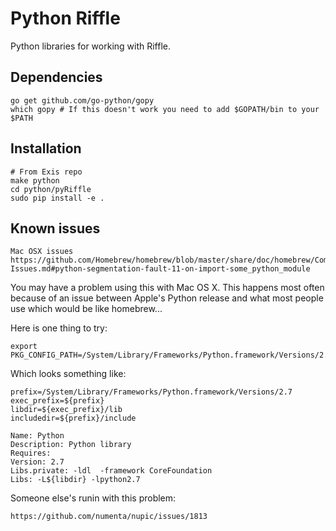 # Python Riffle

Python libraries for working with Riffle. 


## Dependencies
```
go get github.com/go-python/gopy
which gopy # If this doesn't work you need to add $GOPATH/bin to your $PATH
```

## Installation
```
# From Exis repo
make python
cd python/pyRiffle
sudo pip install -e .
```

## Known issues

```
Mac OSX issues
https://github.com/Homebrew/homebrew/blob/master/share/doc/homebrew/Common-Issues.md#python-segmentation-fault-11-on-import-some_python_module
```

You may have a problem using this with Mac OS X. This happens most often because of an issue
between Apple's Python release and what most people use which would be like homebrew...

Here is one thing to try:
```
export PKG_CONFIG_PATH=/System/Library/Frameworks/Python.framework/Versions/2.7/lib/pkgconfig
```

Which looks something like:

```
prefix=/System/Library/Frameworks/Python.framework/Versions/2.7
exec_prefix=${prefix}
libdir=${exec_prefix}/lib
includedir=${prefix}/include

Name: Python
Description: Python library
Requires:
Version: 2.7
Libs.private: -ldl  -framework CoreFoundation
Libs: -L${libdir} -lpython2.7
```

Someone else's runin with this problem: 

```
https://github.com/numenta/nupic/issues/1813
```
